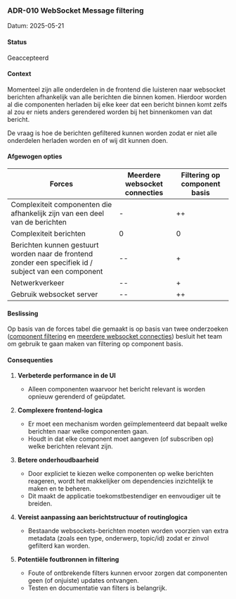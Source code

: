 ### ADR-010 WebSocket Message filtering

Datum: 2025-05-21

#### Status

Geaccepteerd

#### Context

Momenteel zijn alle onderdelen in de frontend die luisteren naar websocket berichten afhankelijk van alle berichten die
binnen komen. Hierdoor worden al die componenten herladen bij elke keer dat een bericht binnen komt zelfs al zou er
niets anders gerendered worden bij het binnenkomen van dat bericht.

De vraag is hoe de berichten gefiltered kunnen worden zodat er niet alle onderdelen herladen worden en of wij dit kunnen
doen.

#### Afgewogen opties

| Forces                                                                                                | Meerdere websocket connecties | Filtering op component basis |
|-------------------------------------------------------------------------------------------------------|-------------------------------|------------------------------|
| Complexiteit componenten die afhankelijk zijn van een deel van de berichten                           | -                             | ++                           |
| Complexiteit berichten                                                                                | 0                             | 0                            |
| Berichten kunnen gestuurt worden naar de frontend zonder een specifiek id / subject van een component | --                            | +                            |
| Netwerkverkeer                                                                                        | --                            | +                            |
| Gebruik websocket server                                                                              | --                            | ++                           |

#### Beslissing

Op basis van de forces tabel die gemaakt is op basis van twee
onderzoeken ([component filtering](../../onderzoeken/websocket-message-filtering/prototype-component-filtering/onderzoek-component-filtering.md)
en [meerdere websocket connecties](../../onderzoeken/websocket-message-filtering/prototype-multi-connection/onderzoek-multi-connection.md))
besluit het team om gebruik te gaan maken van filtering op component basis.

#### Consequenties

1. **Verbeterde performance in de UI**
    - Alleen componenten waarvoor het bericht relevant is worden opnieuw gerenderd of geüpdatet.

2. **Complexere frontend-logica**
    - Er moet een mechanism worden geïmplementeerd dat bepaalt welke berichten naar welke componenten gaan.
    - Houdt in dat elke component moet aangeven (of subscriben op) welke berichten relevant zijn.

3. **Betere onderhoudbaarheid**
    - Door expliciet te kiezen welke componenten op welke berichten reageren, wordt het makkelijker om dependencies inzichtelijk te maken en te beheren.
    - Dit maakt de applicatie toekomstbestendiger en eenvoudiger uit te breiden.

4. **Vereist aanpassing aan berichtstructuur of routinglogica**
    - Bestaande websockets-berichten moeten worden voorzien van extra metadata (zoals een type, onderwerp, topic/id) zodat er zinvol gefilterd kan worden.

5. **Potentiële foutbronnen in filtering**
    - Foute of ontbrekende filters kunnen ervoor zorgen dat componenten geen (of onjuiste) updates ontvangen.
    - Testen en documentatie van filters is belangrijk.
